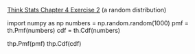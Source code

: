 [Think Stats Chapter 4 Exercise 2](http://greenteapress.com/thinkstats2/html/thinkstats2005.html#toc41) (a random distribution)

>> 
import numpy as np
numbers = np.random.random(1000)
pmf = th.Pmf(numbers)
cdf = th.Cdf(numbers)

thp.Pmf(pmf)
thp.Cdf(cdf) 
